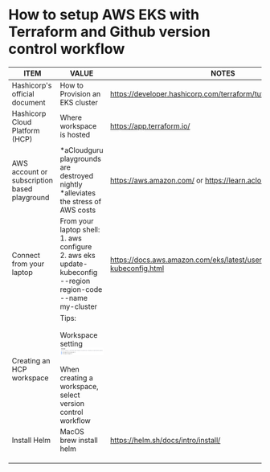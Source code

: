 # How to setup AWS EKS with Terraform and Github version control workflow

| ITEM | VALUE | NOTES |
|---|---|---|
Hashicorp's official document | How to Provision an EKS cluster | https://developer.hashicorp.com/terraform/tutorials/kubernetes/eks |
Hashicorp Cloud Platform (HCP) | Where workspace is hosted | https://app.terraform.io/ |
AWS account or subscription based playground | *aCloudguru playgrounds are destroyed nightly<br>*alleviates the stress of AWS costs | https://aws.amazon.com/ or https://learn.acloud.guru/home |
Connect from your laptop | From your laptop shell:<br>1. aws configure<br>2. aws eks update-kubeconfig --region region-code --name my-cluster | https://docs.aws.amazon.com/eks/latest/userguide/create-kubeconfig.html |
Creating an HCP workspace | Tips:<br><br>Workspace setting<br> ![images/Workspace auto-apply](workspace_setting_auto_apply.png?raw=true "HCP workspace auto-apply")<br><br>When creating a workspace, select version control workflow |
Install Helm | MacOS<br>brew install helm | https://helm.sh/docs/intro/install/ |
|  |  |
|  |  |
|  |  |

